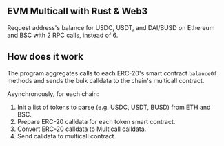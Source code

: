 ## EVM Multicall with Rust & Web3

Request address's balance for USDC, USDT, and DAI/BUSD on Ethereum and BSC with 2 RPC calls, instead of 6.

## How does it work
The program aggregates calls to each ERC-20's smart contract `balanceOf` methods and sends the bulk calldata to the chain's multicall contract.

Asynchronously, for each chain:
1. Init a list of tokens to parse (e.g. USDC, USDT, BUSD) from ETH and BSC.
2. Prepare ERC-20 calldata for each token smart contract.
3. Convert ERC-20 calldata to Multicall calldata.
3. Send calldata to multicall contract.
